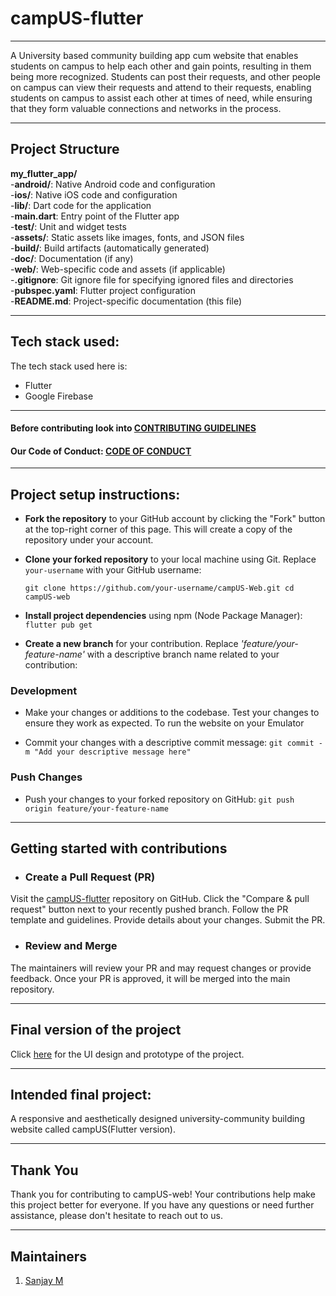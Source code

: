 # campUS-flutter
-------
A University based community building app cum website that enables students on campus to help each other and gain points, resulting in them being more recognized. Students can post their requests, and other people on campus can view their requests and attend to their requests, enabling students on campus to assist each other at times of need, while ensuring that they form valuable connections and networks in the process.

<hr>

## Project Structure

**my_flutter_app/**<br/>
  -**android/**:       Native Android code and configuration<br />
  -**ios/**:           Native iOS code and configuration<br />
  -**lib/**:           Dart code for the application<br />
  -**main.dart**:   Entry point of the Flutter app<br />
  -**test/**:           Unit and widget tests<br />
  -**assets/**:         Static assets like images, fonts, and JSON files<br />
  -**build/**:         Build artifacts (automatically generated)<br />
  -**doc/**:            Documentation (if any)<br />
  -**web/**:           Web-specific code and assets (if applicable)<br />
  -**.gitignore**:    Git ignore file for specifying ignored files and directories<br />
  -**pubspec.yaml**:   Flutter project configuration<br />
-**README.md**:      Project-specific documentation (this file)<br />


<hr>

## Tech stack used:
The tech stack used here is:

- Flutter
- Google Firebase


<hr>

#### Before contributing look into [CONTRIBUTING GUIDELINES](./CONTRIBUTING.md)
#### Our Code of Conduct: [CODE OF CONDUCT](./CODE_OF_CONDUCT.md)
<hr>

## Project setup instructions:
 
- **Fork the repository** to your GitHub account by clicking the "Fork" button at the top-right corner of this page. This will create a copy of the repository under your account.

- **Clone your forked repository** to your local machine using Git. Replace `your-username` with your GitHub username:

   `
   git clone https://github.com/your-username/campUS-Web.git
   cd campUS-web
   `
   
- **Install project dependencies** using npm (Node Package Manager): `flutter pub get`

- **Create a new branch** for your contribution. Replace *'feature/your-feature-name'* with a descriptive branch name related to your contribution:

### Development

- Make your changes or additions to the codebase. Test your changes to ensure they work as expected. To run the website on your Emulator
 

- Commit your changes with a descriptive commit message:
   `git commit -m "Add your descriptive message here" `

### Push Changes

- Push your changes to your forked repository on GitHub:
`git push origin feature/your-feature-name`

<hr>

## Getting started with contributions

- ### Create a Pull Request (PR)

Visit the [campUS-flutter](https://github.com/gdsc-jssstu/campUS-flutter) repository on GitHub.
Click the "Compare & pull request" button next to your recently pushed branch.
Follow the PR template and guidelines. Provide details about your changes.
Submit the PR.

- ### Review and Merge

The maintainers will review your PR and may request changes or provide feedback.
Once your PR is approved, it will be merged into the main repository.

<hr>

## Final version of the project

<!--- Place the link to the Figma file inside () --->
Click [here](https://www.figma.com) for the UI design and prototype of the project.

<hr>

## Intended final project:

A responsive and aesthetically designed university-community building website called campUS(Flutter version).

 <hr>

## Thank You

Thank you for contributing to campUS-web! Your contributions help make this project better for everyone.
If you have any questions or need further assistance, please don't hesitate to reach out to us.

<hr>

## Maintainers
1) [Sanjay M](https://github.com/sanjay14073)

